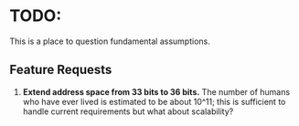 TODO:
=====

This is a place to question fundamental assumptions.

Feature Requests
----------------

1. **Extend address space from 33 bits to 36 bits.** The number of humans who have ever lived
is estimated to be about 10^11; this is sufficient to handle current requirements but what about
scalability?

